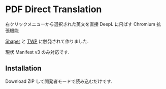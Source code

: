 # PDF Direct Translation

右クリックメニューから選択された英文を直接 DeepL に飛ばす Chromium 拡張機能

[Shaper](https://dream-exp.net/shaper/) と [TWP](https://github.com/FilipePS/Traduzir-paginas-web/tree/master) に触発されて作りました.

現状 Manifest v3 のみ対応です.

## Installation

Download ZIP して開発者モードで読み込むだけです.
